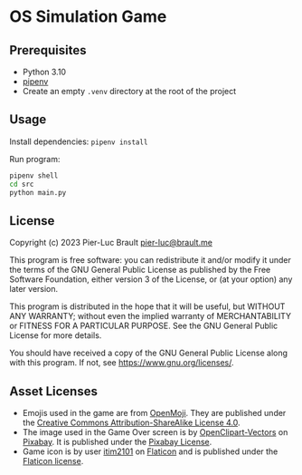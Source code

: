 # OS Simulation Game

## Prerequisites

* Python 3.10
* [pipenv](https://pypi.org/project/pipenv/)
* Create an empty `.venv` directory at the root of the project

## Usage

Install dependencies: `pipenv install`

Run program:

```bash
pipenv shell
cd src
python main.py
```

## License

Copyright (c) 2023 Pier-Luc Brault <pier-luc@brault.me>

This program is free software: you can redistribute it and/or modify it under the terms of the GNU General Public License as published by the Free Software Foundation, either version 3 of the License, or (at your option) any later version.

This program is distributed in the hope that it will be useful, but WITHOUT ANY WARRANTY; without even the implied warranty of MERCHANTABILITY or FITNESS FOR A PARTICULAR PURPOSE. See the GNU General Public License for more details.

You should have received a copy of the GNU General Public License along with this program. If not, see <https://www.gnu.org/licenses/>.

## Asset Licenses

* Emojis used in the game are from [OpenMoji](https://openmoji.org/). They are published under the [Creative Commons Attribution-ShareAlike License 4.0](https://creativecommons.org/licenses/by-sa/4.0/#).
* The image used in the Game Over screen is by [OpenClipart-Vectors](https://pixabay.com/fr/users/openclipart-vectors-30363) on [Pixabay](https://pixabay.com/). It is published under the [Pixabay License](https://pixabay.com/service/license/).
* Game icon is by user [itim2101](https://www.flaticon.com/authors/itim2101) on [Flaticon](https://www.flaticon.com/) and is published under the [Flaticon license](https://www.freepikcompany.com/legal#nav-flaticon-agreement).
